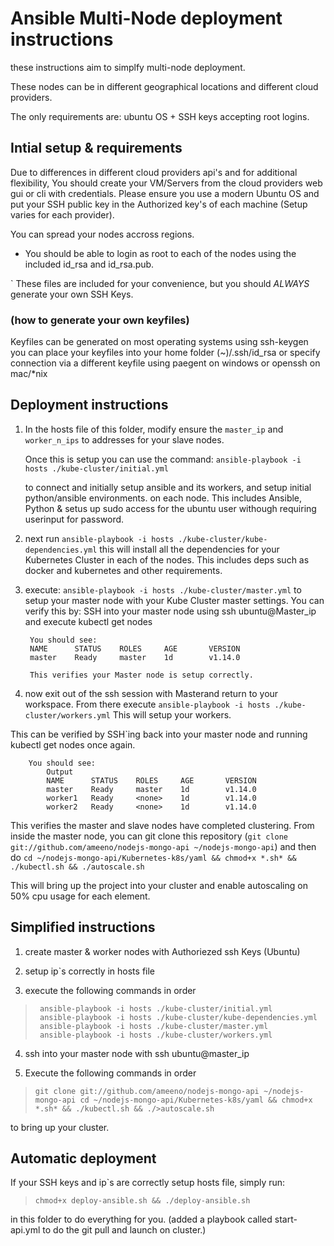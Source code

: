 # Ansible Multi-Node deployment instructions

these instructions aim to simplfy multi-node deployment.

These nodes can be in different geographical locations and different cloud providers.

The only requirements are:
ubuntu OS + SSH keys accepting root logins.

## Intial setup & requirements

Due to differences in different cloud providers api's and for additional flexibility, You should create your VM/Servers from the cloud providers web gui or cli with credentials.
Please ensure you use a modern Ubuntu OS and put your SSH public key in the Authorized key's of each machine (Setup varies for each provider).

You can spread your nodes accross regions.

* You should be able to login as root to each of the nodes using the included id_rsa and id_rsa.pub.

` These files are included for your convenience, but you should *ALWAYS* generate your own SSH Keys.

### (how to generate your own keyfiles)

Keyfiles can be generated on most operating systems using ssh-keygen
you can place your keyfiles into your home folder (~)/.ssh/id_rsa or specify connection via a different keyfile using paegent on windows or openssh on mac/*nix

## Deployment instructions

1. In the hosts file of this folder, modify ensure the `master_ip` and `worker_n_ips` to addresses for your slave nodes.

    Once this is setup you can use the command:
    `ansible-playbook -i hosts ./kube-cluster/initial.yml`

    to connect and initially setup ansible and its workers, and setup initial python/ansible environments.
    on each node. This includes Ansible, Python & setus up sudo access for the ubuntu user withough requiring userinput for password.

2. next run `ansible-playbook -i hosts ./kube-cluster/kube-dependencies.yml`
this will install all the dependencies for your Kubernetes Cluster in each of the nodes.
This includes deps such as docker and kubernetes and other requirements.

3. execute: `ansible-playbook -i hosts ./kube-cluster/master.yml` to setup your master node with your Kube Cluster master settings.
    You can verify this by:
    SSH into your master node using ssh ubuntu@Master_ip
    and execute kubectl get nodes

        You should see: 
        NAME      STATUS    ROLES     AGE       VERSION
        master    Ready     master    1d        v1.14.0

        This verifies your Master node is setup correctly.

4. now exit out of the ssh session  with Masterand return to your workspace.
From there execute 
`ansible-playbook -i hosts ./kube-cluster/workers.yml` This will setup your workers.

This can be verified by SSH`ing back into your master node and running kubectl get nodes once again.

        You should see: 
            Output
            NAME      STATUS    ROLES     AGE       VERSION
            master    Ready     master    1d        v1.14.0
            worker1   Ready     <none>    1d        v1.14.0
            worker2   Ready     <none>    1d        v1.14.0

This verifies the master and slave nodes have completed clustering.
From inside the master node, you can git clone this repository (`git clone git://github.com/ameeno/nodejs-mongo-api ~/nodejs-mongo-api`)
and then do `cd ~/nodejs-mongo-api/Kubernetes-k8s/yaml && chmod+x *.sh* && ./kubectl.sh && ./autoscale.sh`

This will bring up the project into your cluster and enable autoscaling on 50% cpu usage for each element.

## Simplified instructions

1. create master & worker nodes with Authoriezed ssh Keys (Ubuntu)

2. setup ip`s correctly in hosts file

3. execute the following commands in order

>      ansible-playbook -i hosts ./kube-cluster/initial.yml
>      ansible-playbook -i hosts ./kube-cluster/kube-dependencies.yml
>      ansible-playbook -i hosts ./kube-cluster/master.yml
>      ansible-playbook -i hosts ./kube-cluster/workers.yml

4.  ssh into your master node with ssh ubuntu@master_ip

5. Execute the following commands in order
   
 >   `git clone git://github.com/ameeno/nodejs-mongo-api ~/nodejs-mongo-api
 >    cd ~/nodejs-mongo-api/Kubernetes-k8s/yaml && chmod+x *.sh* && ./kubectl.sh && ./>autoscale.sh`

to bring up your cluster.

## Automatic deployment

If your SSH keys and ip`s are correctly setup hosts file,
simply run:
>`chmod+x deploy-ansible.sh && ./deploy-ansible.sh`

in this folder to do everything for you. (added a playbook called start-api.yml to do the git pull and launch on cluster.)
